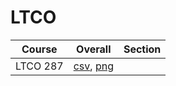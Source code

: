 # LTCO

| Course | Overall | Section |
| ------ | ------- | ------- |
| LTCO 287 | [csv](https://github.com/UCSD-Historical-Enrollment-Data/2025Spring/blob/main/overall/LTCO%20287.csv), [png](https://raw.githubusercontent.com/UCSD-Historical-Enrollment-Data/2025Spring/main/plot_overall/LTCO%20287.png) |  |
